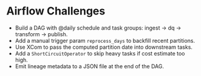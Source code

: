 # Airflow Challenges

- Build a DAG with @daily schedule and task groups: ingest -> dq -> transform -> publish.
- Add a manual trigger param `reprocess_days` to backfill recent partitions.
- Use XCom to pass the computed partition date into downstream tasks.
- Add a `ShortCircuitOperator` to skip heavy tasks if cost estimate too high.
- Emit lineage metadata to a JSON file at the end of the DAG.
